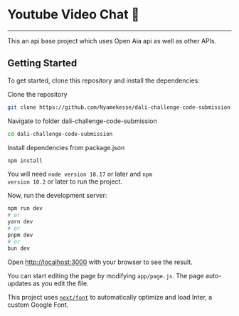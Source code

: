 # Youtube Video Chat 💬

---

This an api base project which uses Open Aia api as well as other APIs.

## Getting Started

To get started, clone this repository and install the dependencies:

Clone the repository

```bash
git clone https://github.com/Nyamekesse/dali-challenge-code-submission.git
```

Navigate to folder dali-challenge-code-submission

```bash
cd dali-challenge-code-submission
```

Install dependencies from package.json

```bash
npm install
```

You will need <code>node version 18.17</code> or later and <code>npm version 10.2</code> or later to run the project.

Now, run the development server:

```bash
npm run dev
# or
yarn dev
# or
pnpm dev
# or
bun dev
```

Open [http://localhost:3000](http://localhost:3000) with your browser to see the result.

You can start editing the page by modifying `app/page.js`. The page auto-updates as you edit the file.

This project uses [`next/font`](https://nextjs.org/docs/basic-features/font-optimization) to automatically optimize and load Inter, a custom Google Font.
